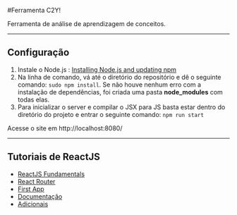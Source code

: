 #Ferramenta C2Y!

Ferramenta de análise de aprendizagem de conceitos.

----------
## Configuração ##

 1. Instale o Node.js : [Installing Node.js and updating npm](https://docs.npmjs.com/getting-started/installing-node)
 2. Na linha de comando, vá até o diretório do repositório e dê o seguinte comando: `sudo npm install`. Se não houve nenhum erro com a instalação de dependências, foi criada uma pasta **node_modules** com todas elas.
 8. Para inicializar o server e compilar o JSX para JS basta estar dentro do diretório do projeto e entrar o seguinte comando: `npm run start`

Acesse o site em http://localhost:8080/


----------


## Tutoriais de ReactJS ##
 - [ReactJS Fundamentals](http://courses.reactjsprogram.com/courses/reactjsfundamentals)
 - [React Router](https://egghead.io/series/getting-started-with-react-router)
 - [First App](https://egghead.io/series/react-testing-cookbook)
 - [Documentação](https://facebook.github.io/react/)
 - [Adicionais](https://css-tricks.com/search-results/?q=reactjs)
